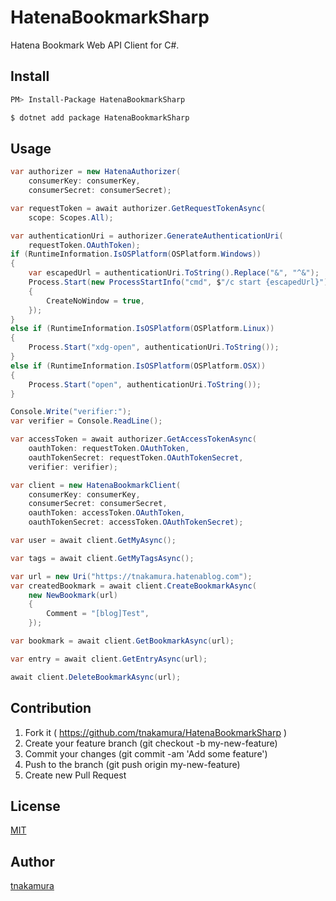# HatenaBookmarkSharp

Hatena Bookmark Web API Client for C#.

## Install

```sh
PM> Install-Package HatenaBookmarkSharp
```

```sh
$ dotnet add package HatenaBookmarkSharp
```

## Usage

```cs
var authorizer = new HatenaAuthorizer(
    consumerKey: consumerKey,
    consumerSecret: consumerSecret);

var requestToken = await authorizer.GetRequestTokenAsync(
    scope: Scopes.All);

var authenticationUri = authorizer.GenerateAuthenticationUri(
    requestToken.OAuthToken);
if (RuntimeInformation.IsOSPlatform(OSPlatform.Windows))
{
    var escapedUrl = authenticationUri.ToString().Replace("&", "^&");
    Process.Start(new ProcessStartInfo("cmd", $"/c start {escapedUrl}")
    {
        CreateNoWindow = true,
    });
}
else if (RuntimeInformation.IsOSPlatform(OSPlatform.Linux))
{
    Process.Start("xdg-open", authenticationUri.ToString());
}
else if (RuntimeInformation.IsOSPlatform(OSPlatform.OSX))
{
    Process.Start("open", authenticationUri.ToString());
}

Console.Write("verifier:");
var verifier = Console.ReadLine();

var accessToken = await authorizer.GetAccessTokenAsync(
    oauthToken: requestToken.OAuthToken,
    oauthTokenSecret: requestToken.OAuthTokenSecret,
    verifier: verifier);

var client = new HatenaBookmarkClient(
    consumerKey: consumerKey,
    consumerSecret: consumerSecret,
    oauthToken: accessToken.OAuthToken,
    oauthTokenSecret: accessToken.OAuthTokenSecret);

var user = await client.GetMyAsync();

var tags = await client.GetMyTagsAsync();

var url = new Uri("https://tnakamura.hatenablog.com");
var createdBookmark = await client.CreateBookmarkAsync(
    new NewBookmark(url)
    {
        Comment = "[blog]Test",
    });

var bookmark = await client.GetBookmarkAsync(url);

var entry = await client.GetEntryAsync(url);

await client.DeleteBookmarkAsync(url);
```

## Contribution

1. Fork it ( https://github.com/tnakamura/HatenaBookmarkSharp )
2. Create your feature branch (git checkout -b my-new-feature)
3. Commit your changes (git commit -am 'Add some feature')
4. Push to the branch (git push origin my-new-feature)
5. Create new Pull Request

## License

[MIT](https://github.com/tnakamura/HatenaBookmarkSharp/blob/master/LICENCE)

## Author

[tnakamura](https://github.com/tnakamura)
